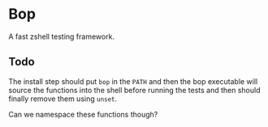 # Bop

A fast zshell testing framework.

## Todo

 The install step should put `bop` in the `PATH` and then
 the bop executable will source the functions into the shell
 before running the tests and then should finally remove them
 using `unset`.

 Can we namespace these functions though?
